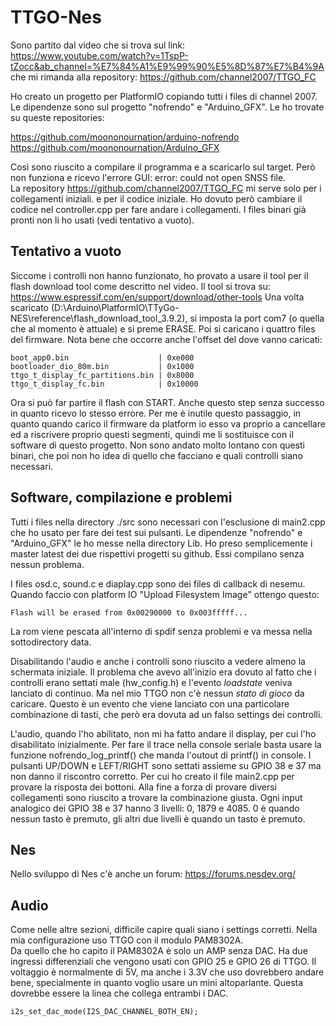 # TTGO-Nes
Sono partito dal video che si trova sul link:
https://www.youtube.com/watch?v=1TspP-tZocc&ab_channel=%E7%84%A1%E9%99%90%E5%8D%87%E7%B4%9A
che mi rimanda alla repository:
https://github.com/channel2007/TTGO_FC 

Ho creato un progetto per PlatformIO copiando tutti i files di channel 2007.
Le dipendenze sono sul progetto "nofrendo" e "Arduino_GFX". Le ho trovate su queste repositories:

https://github.com/moononournation/arduino-nofrendo
https://github.com/moononournation/Arduino_GFX

Così sono riuscito a compilare il programma e a scaricarlo sul target. Però non funziona 
e ricevo l'errore GUI: error: could not open SNSS file.   
La repository https://github.com/channel2007/TTGO_FC mi serve solo per i collegamenti iniziali.
e per il codice iniziale. Ho dovuto però cambiare il codice nel controller.cpp per fare andare i collegamenti.
I files binari già pronti non li ho usati (vedi tentativo a vuoto).

## Tentativo a vuoto
Siccome i controlli non hanno funzionato, 
ho provato a usare il tool per il flash download tool come descritto nel video. Il tool si trova su:
https://www.espressif.com/en/support/download/other-tools
Una volta scaricato (D:\Arduino\PlatformIO\TTyGo-NES\reference\flash_download_tool_3.9.2), 
si imposta la port com7 (o quella che al momento è attuale) e si preme ERASE.
Poi si caricano i quattro files del firmware. Nota bene che occorre anche l'offset del dove vanno caricati:

    boot_app0.bin                    | 0xe000
    bootloader_dio_80m.bin           | 0x1000
    ttgo_t_display_fc_partitions.bin | 0x8000
    ttgo_t_display_fc.bin            | 0x10000
Ora si può far partire il flash con START.
Anche questo step senza successo in quanto ricevo lo stesso errore. Per me è inutile questo passaggio,
in quanto quando carico il firmware da platform io esso va proprio a cancellare ed a riscrivere
proprio questi segmenti, quindi me li sostituisce con il software di questo progetto.
Non sono andato molto lontano con questi binari, che poi non ho idea di quello che facciano e quali controlli 
siano necessari.

## Software, compilazione e problemi
Tutti i files nella directory ./src sono necessari con l'esclusione di main2.cpp che ho usato 
per fare dei test sui pulsanti.
Le dipendenze "nofrendo" e "Arduino_GFX" le ho messe nella directory Lib. Ho preso semplicemente 
i master latest dei due rispettivi progetti su github. Essi compilano senza nessun problema.

I files  osd.c, sound.c e diaplay.cpp sono dei files di callback di nesemu.  
Quando faccio con platform IO  "Upload Filesystem Image" ottengo questo:

    Flash will be erased from 0x00290000 to 0x003fffff...
La rom viene pescata all'interno di spdif senza problemi e va messa nella sottodirectory data. 

Disabilitando l'audio e anche i controlli sono riuscito a vedere almeno la schermata iniziale.
Il problema che avevo all'inizio era dovuto al fatto che i controlli erano settati male (hw_config.h)
e l'evento _loadstate_ veniva lanciato di continuo. Ma nel mio TTGO non c'è nessun _stato di gioco_ da caricare.
Questo è un evento che viene lanciato con una particolare combinazione di tasti, che però era dovuta
ad un falso settings dei controlli.

L'audio, quando l'ho abilitato, non mi ha fatto andare il display, per cui l'ho disabilitato inizialmente.
Per fare il trace nella console seriale basta usare la funzione nofrendo_log_printf() che manda 
l'outout di printf() in console. 
I pulsanti UP/DOWN e LEFT/RIGHT sono settati assieme su GPIO 38 e 37 ma non danno il riscontro corretto.
Per cui ho creato il file main2.cpp per provare la risposta dei bottoni. Alla fine a forza di provare 
diversi collegamenti sono riuscito a trovare la combinazione giusta. Ogni input analogico dei GPIO 38 e 37
hanno 3 livelli: 0, 1879 e 4085. 0 è quando nessun tasto è premuto, gli altri due livelli è quando 
un tasto è premuto.


## Nes
Nello sviluppo di Nes c'è anche un forum: https://forums.nesdev.org/

## Audio
Come nelle altre sezioni, difficile capire quali siano i settings corretti.
Nella mia configurazione uso TTGO con il modulo PAM8302A.  
Da quello che ho capito il PAM8302A è solo un AMP senza DAC. Ha due ingressi differenziali
che vengono usati con GPIO 25 e GPIO 26 di TTGO. Il voltaggio è normalmente di 5V, ma anche i 3.3V che uso
dovrebbero andare bene, specialmente in quanto voglio usare un mini altoparlante.
Questa dovrebbe essere la linea che collega entrambi i DAC.

    i2s_set_dac_mode(I2S_DAC_CHANNEL_BOTH_EN);

